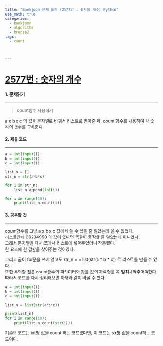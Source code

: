 ```yaml
---
title: "Baekjoon 문제 풀기 (2577번 : 숫자의 개수) Python"
use_math: true
categories:
  - baekjoon
  - algorithm
  - bronze2
tags:
  - count



---
```



# [2577번 : 숫자의 개수](https://www.acmicpc.net/problem/2577)



#### 1. 문제읽기
---

> count함수 사용하기   

a x b x c 의 값을 문자열로 바꿔서 리스트로 받아준 뒤, count 함수를 사용하여 각 숫자의 갯수를 구해준다.  




#### 2. 제출 코드 
---

```python
a = int(input())
b = int(input())
c = int(input())

list_n = []
str_n = str(a*b*c)

for i in str_n:
    list_n.append(int(i))

for i in range(10):
    print(list_n.count(i))
```





#### 3. 공부할 것
---

count함수를 그냥 a x b x c 값에서 쓸 수 있을 줄 알았는데 쓸 수 없었다.  
리스트안에 39204950 의 값이 있다면 똑같이 동작할 줄 알았는데 아니었다.  
그래서 문자열을 다시 쪼개서 리스트에 넣어주었더니 작동했다.  
한 요소에 한 값만을 찾아주는 것이였다.  



그리고 굳이 for문을 쓰지 않고도 str_n = = list(str(a * b * c)) 로 리스트를 만들 수 있다.  
또한 주의할 점은 count함수의 파라미터와 찾을 값의 자료형을 꼭 **일치**시켜주어야한다.  
따라서 코드를 다시 정리해보면 아래와 같이 바꿀 수 있다.  

```python
a = int(input())
b = int(input())
c = int(input())

list_n = list(str(a*b*c))

print(list_n)
for i in range(10):
    print(list_n.count(str(i)))
```

기존의 코드는 int형 값을 count 하는 코드였다면, 이 코드는 str형 값을 count하는 코드이다.  